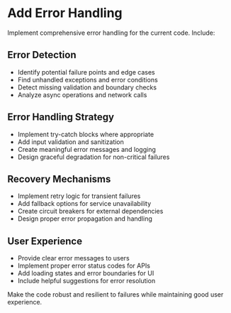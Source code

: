 # Add Error Handling

Implement comprehensive error handling for the current code. Include:

## Error Detection

- Identify potential failure points and edge cases
- Find unhandled exceptions and error conditions
- Detect missing validation and boundary checks
- Analyze async operations and network calls

## Error Handling Strategy

- Implement try-catch blocks where appropriate
- Add input validation and sanitization
- Create meaningful error messages and logging
- Design graceful degradation for non-critical failures

## Recovery Mechanisms

- Implement retry logic for transient failures
- Add fallback options for service unavailability
- Create circuit breakers for external dependencies
- Design proper error propagation and handling

## User Experience

- Provide clear error messages to users
- Implement proper error status codes for APIs
- Add loading states and error boundaries for UI
- Include helpful suggestions for error resolution

Make the code robust and resilient to failures while maintaining good user
experience.
